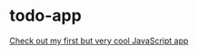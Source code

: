 # todo-app

<a href="https://htmlpreview.github.io/?https://raw.githubusercontent.com/dariala/todo-app/master/index.html">Check out my first but very cool JavaScript app</a>

